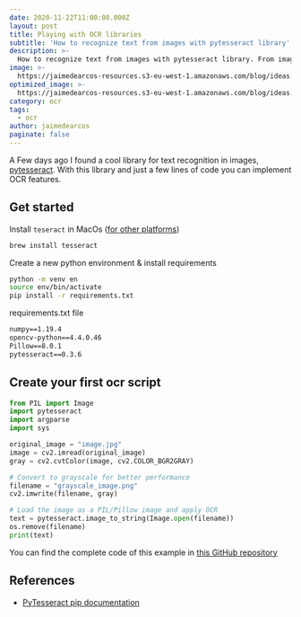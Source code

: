 ```yaml
---
date: 2020-11-22T11:00:00.000Z
layout: post
title: Playing with OCR libraries
subtitle: 'How to recognize text from images with pytesseract library'
description: >-
  How to recognize text from images with pytesseract library. From image to python string
image: >-
  https://jaimedearcos-resources.s3-eu-west-1.amazonaws.com/blog/ideas.jpg
optimized_image: >-
  https://jaimedearcos-resources.s3-eu-west-1.amazonaws.com/blog/ideas.jpg
category: ocr
tags: 
  - ocr
author: jaimedearcos
paginate: false
---
```


A Few days ago I found a cool library for text recognition in images, <a href="https://pypi.org/project/pytesseract/">pytesseract</a>.
With this library and just a few lines of code you can implement OCR features.

## Get started

Install `teseract` in MacOs ([for other platforms](https://tesseract-ocr.github.io/tessdoc/Home.html))

```sh
brew install tesseract
```

Create a new python environment & install requirements

```bash
python -m venv en
source env/bin/activate
pip install -r requirements.txt
```

requirements.txt file
```txt
numpy==1.19.4
opencv-python==4.4.0.46
Pillow==8.0.1
pytesseract==0.3.6
```

## Create your first ocr script

```python
from PIL import Image
import pytesseract
import argparse
import sys

original_image = "image.jpg"
image = cv2.imread(original_image)
gray = cv2.cvtColor(image, cv2.COLOR_BGR2GRAY)

# Convert to grayscale for better performance
filename = "grayscale_image.png"
cv2.imwrite(filename, gray)

# Load the image as a PIL/Pillow image and apply OCR
text = pytesseract.image_to_string(Image.open(filename))
os.remove(filename)
print(text)
```

You can find the complete code of this example in [this GitHub repository](https://github.com/JaimeDeArcos/ocr-python)

## References

- [PyTesseract pip documentation](https://pypi.org/project/pytesseract/)